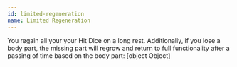 ```yaml
---
id: limited-regeneration
name: Limited Regeneration
---
```

You regain all your your Hit Dice on a long rest. Additionally, if you lose a body part, the missing part will regrow and return to full functionality after a passing of time based on the body part:
[object Object]